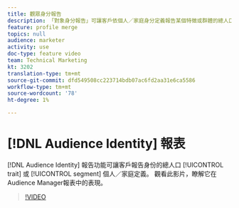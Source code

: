 ```yaml
---
title: 觀眾身分報告
description: 「對象身分報告」可讓客戶依個人／家庭身分定義報告某個特徵或群體的總人口。 觀看此影片，瞭解它在Audience Manager報表中的表現。
feature: profile merge
topics: null
audience: marketer
activity: use
doc-type: feature video
team: Technical Marketing
kt: 3202
translation-type: tm+mt
source-git-commit: dfd549508cc223714bdb07ac6fd2aa31e6ca5586
workflow-type: tm+mt
source-wordcount: '78'
ht-degree: 1%

---
```



# [!DNL Audience Identity] 報表

[!DNL Audience Identity] 報告功能可讓客戶報告身份的總人口 [!UICONTROL trait] 或 [!UICONTROL segment] 個人／家庭定義。 觀看此影片，瞭解它在Audience Manager報表中的表現。

>[!VIDEO](https://video.tv.adobe.com/v/27977/?quality=12)
